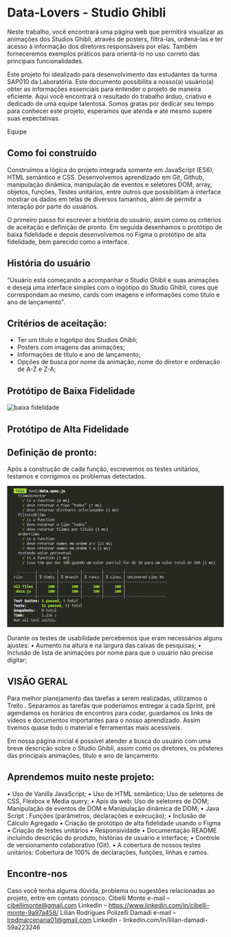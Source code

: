# Data-Lovers - Studio Ghibli

Neste trabalho, você encontrará uma página web que permitirá visualizar as animações dos Studios Ghibli, através de posters, filtrá-las, ordená-las e ter acesso à informação dos diretores responsáveis por elas. Também forneceremos exemplos práticos para orientá-lo no uso correto das principais funcionalidades.

Este projeto foi idealizado para desenvolvimento das estudantes da turma SAP010 da Laboratória.  Este documento possibilita a nosso(a) usuário(a) obter as informações essenciais para entender o projeto de maneira eficiente. Aqui você encontrará o resultado do trabalho árduo, criativo e dedicado de uma equipe talentosa.
Somos gratas por dedicar seu tempo para conhecer este projeto, esperamos que atenda e até mesmo supere suas expectativas.

Equipe 


## Como foi construído

Construímos a lógica do projeto integrada somente em JavaScript (ES6), HTML semântico e CSS.  Desenvolvemos aprendizado em Git, Github,  manipulação dinâmica, manipulação de eventos e seletores DOM, array, objetos, funções, Testes unitários, entre outros  que possibilitam   à interface mostrar os dados em telas de diversos tamanhos, além de  permitir a interação por parte do usuários.

O primeiro passo foi escrever a história do usuário, assim como os critérios de aceitação e definição de pronto. Em seguida desenhamos o protótipo de baixa fidelidade e depois desenvolvemos no Figma o protótipo de alta fidelidade, bem parecido como a interface.


## História do usuário

“Usuário está começando a acompanhar o Studio Ghibli e suas animações e deseja uma interface simples com o logotipo do Studio Ghibli, cores que correspondam ao mesmo, cards com imagens e informações como  título e ano de lançamento”.


## Critérios de aceitação: 

* Ter um título e logotipo dos Studios Ghibli;
* Posters com imagens das animações;
* Informações de título e ano de lançamento;
* Opções de busca por nome da animação, nome do diretor e ordenação de A-Z e Z-A;

## Protótipo de Baixa Fidelidade

![baixa fidelidade](src/img/prototipohistória1.png)

## Protótipo de Alta Fidelidade



## Definição de pronto:

Após a construção de cada função, escrevemos os testes unitários,  testamos  e corrigimos os problemas detectados. 

![testes 100%](src/img/cobertura_testes.png)

Durante os testes de usabilidade percebemos que eram necessários alguns ajustes:
•	Aumento na altura e na largura das caixas de pesquisas;
•	Inclusão de lista de animações por nome para que o usuário não precise digitar;



## VISÃO GERAL

Para melhor planejamento das tarefas a serem realizadas, utilizamos o Trello . Separamos as tarefas que poderíamos entregar a cada Sprint, pré agendamos os horários de encontros para codar, guardamos os links de vídeos e documentos importantes para o nosso aprendizado. Assim tivemos quase todo o material e ferramentas mais acessíveis.

Em nossa página inicial é possível atender a busca do usuário com uma breve descrição sobre o Studio Ghibli, assim como os diretores,  os pôsteres das principais animações, título e ano de lançamento.

## Aprendemos  muito neste projeto: 

•	Uso de Vanilla JavaScript;
•	Uso de HTML semântico; Uso de seletores de CSS, Flexbox e Media query;
•	Apis da web: Uso de seletores de DOM;  Manipulação de eventos de DOM e Manipulação dinâmica de DOM;
•	Java Script : Funções (parâmetros, declarações e execução);
•	Inclusão de Cálculo Agregado
•	Criação de protótipo de alta fidelidade usando o Figma
•	Criação de testes unitários
•	Responsividade
•	Documentação README incluindo descrição do produto, histórias de usuário e interface;
•	Controle de versionamento colaborativo (Git).
• A cobertura de nossos testes unitários:
Cobertura de 100% de declarações, funções, linhas e ramos.



## Encontre-nos
Caso você tenha alguma  dúvida, problema ou sugestões relacionadas ao projeto, entre em contato conosco.
Cibelli Monte 
e-mail – cibellimonte@gmail.com
Linkedin – https://www.linkedin.com/in/cibelli-monte-9a97a458/
Lilian Rodrigues Polizelli Damadi 
e-mail – lrpdmarcenaria01@gmail.com
Linkedin - linkedin.com/in/lilian-damadi-59a223246

